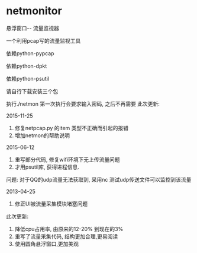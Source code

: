 netmonitor
==========

悬浮窗口-- 流量监视器

一个利用pcap写的流量监视工具

依赖python-pypcap

依赖python-dpkt

依赖python-psutil

请自行下载安装三个包

执行./netmon  第一次执行会要求输入密码, 之后不再需要
此次更新:

2015-11-25
1. 修复netpcap.py 的item 类型不正确而引起的报错
2. 增加netmon的帮助说明

2015-06-12

1. 重写部分代码, 修复wifi环境下无上传流量问题
2. 才用psutil库, 获得进程信息.

问题:
    对于QQ的udp流量无法获取到, 采用nc 测试udp传送文件可以监控到该流量

2013-04-25

1. 修正UI被流量采集模块堵塞问题

此次更新:

1. 降低cpu占用率, 由原来的12-20% 到现在的3%
2. 重写了流量采集代码, 结构更加合理,更易阅读
3. 使用圆角悬浮窗口,更加美观

